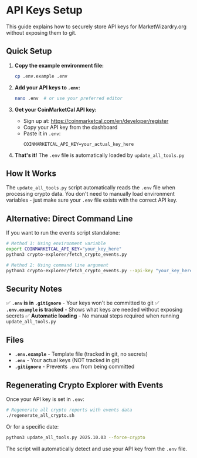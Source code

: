# API Keys Setup

This guide explains how to securely store API keys for MarketWizardry.org without exposing them to git.

## Quick Setup

1. **Copy the example environment file:**
   ```bash
   cp .env.example .env
   ```

2. **Add your API keys to `.env`:**
   ```bash
   nano .env  # or use your preferred editor
   ```

3. **Get your CoinMarketCal API key:**
   - Sign up at: https://coinmarketcal.com/en/developer/register
   - Copy your API key from the dashboard
   - Paste it in `.env`:
     ```
     COINMARKETCAL_API_KEY=your_actual_key_here
     ```

4. **That's it!** The `.env` file is automatically loaded by `update_all_tools.py`

## How It Works

The `update_all_tools.py` script automatically reads the `.env` file when processing crypto data. You don't need to manually load environment variables - just make sure your `.env` file exists with the correct API key.

## Alternative: Direct Command Line

If you want to run the events script standalone:

```bash
# Method 1: Using environment variable
export COINMARKETCAL_API_KEY="your_key_here"
python3 crypto-explorer/fetch_crypto_events.py

# Method 2: Using command line argument
python3 crypto-explorer/fetch_crypto_events.py --api-key "your_key_here"
```

## Security Notes

✅ **`.env` is in `.gitignore`** - Your keys won't be committed to git
✅ **`.env.example` is tracked** - Shows what keys are needed without exposing secrets
✅ **Automatic loading** - No manual steps required when running `update_all_tools.py`

## Files

- **`.env.example`** - Template file (tracked in git, no secrets)
- **`.env`** - Your actual keys (NOT tracked in git)
- **`.gitignore`** - Prevents `.env` from being committed

## Regenerating Crypto Explorer with Events

Once your API key is set in `.env`:

```bash
# Regenerate all crypto reports with events data
./regenerate_all_crypto.sh
```

Or for a specific date:
```bash
python3 update_all_tools.py 2025.10.03 --force-crypto
```

The script will automatically detect and use your API key from the `.env` file.
